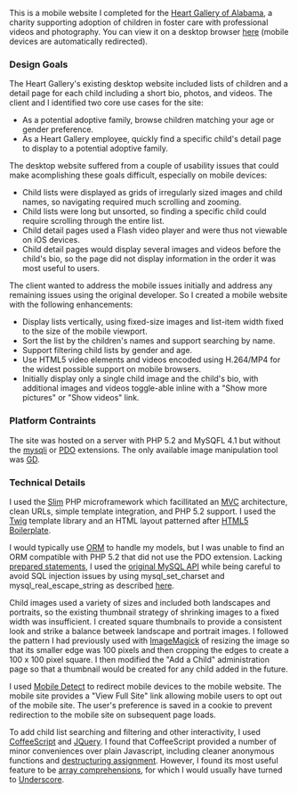 This is a mobile website I completed for the [Heart Gallery of Alabama](http://heartgalleryalabama.com), a charity supporting adoption of children in foster care with professional videos and photography. You can view it on a desktop browser [here](http://heartgalleryalabama.com/mobile/) (mobile devices are automatically redirected).

### Design Goals
The Heart Gallery's existing desktop website included lists of children and a detail page for each child including a short bio, photos, and videos. The client and I identified two core use cases for the site:

* As a potential adoptive family, browse children matching your age or gender preference.
* As a Heart Gallery employee, quickly find a specific child's detail page to display to a potential adoptive family.

The desktop website suffered from a couple of usability issues that could make acomplishing these goals difficult, especially on mobile devices:

* Child lists were displayed as grids of irregularly sized images and child names, so navigating required much scrolling and zooming.
* Child lists were long but unsorted, so finding a specific child could require scrolling through the entire list.
* Child detail pages used a Flash video player and were thus not viewable on iOS devices.
* Child detail pages would display several images and videos before the child's bio, so the page did not display information in the order it was most useful to users.

The client wanted to address the mobile issues initially and address any remaining issues using the original developer. So I created a mobile website with the following enhancements:

* Display lists vertically, using fixed-size images and list-item width fixed to the size of the mobile viewport.
* Sort the list by the children's names and support searching by name.
* Support filtering child lists by gender and age.
* Use HTML5 video elements and videos encoded using H.264/MP4 for the widest possible support on mobile browsers.
* Initially display only a single child image and the child's bio, with additional images and videos toggle-able inline with a "Show more pictures" or "Show videos" link.

### Platform Contraints
The site was hosted on a server with PHP 5.2 and MySQFL 4.1 but without
the [mysqli](http://php.net/manual/en/book.mysqli.php) or [PDO](http://php.net/manual/en/book.pdo.php) extensions. The only available image manipulation tool was [GD](http://php.net/manual/en/book.image.php).

### Technical Details
I used the [Slim](http://www.slimframework.com/) PHP microframework which facillitated an [MVC](http://en.wikipedia.org/wiki/Model%E2%80%93view%E2%80%93controller) architecture, clean URLs, simple template integration, and PHP 5.2 support. I used the [Twig](http://twig.sensiolabs.org/) template library and an HTML layout patterned after [HTML5 Boilerplate](http://html5boilerplate.com/).

I would typically use [ORM](http://en.wikipedia.org/wiki/Object-relational_mapping) to handle my models, but I was unable to find an ORM compatible with PHP 5.2 that did not use the PDO extension. Lacking [prepared statements](http://en.wikipedia.org/wiki/Prepared_statement), I used the [original MySQL API](http://php.net/manual/en/book.mysql.php) while being careful to avoid SQL injection issues by using mysql_set_charset and mysql_real_escape_string as described [here](http://stackoverflow.com/a/12118602).

Child images used a variety of sizes and included both landscapes and portraits, so the existing thumbnail strategy of shrinking images to a fixed width was insufficient. I created square thumbnails to provide a consistent look and strike a balance betweek landscape and portrait images. I followed the pattern I had previously used with [ImageMagick](http://www.imagemagick.org/script/index.php) of resizing the image so that its smaller edge was 100 pixels and then cropping the edges to create a 100 x 100 pixel square. I then modified the "Add a Child" administration page so that a thumbnail would be created for any child added in the future.

I used [Mobile Detect](https://github.com/serbanghita/Mobile-Detect) to redirect mobile devices to the mobile website. The mobile site provides a "View Full Site" link allowing mobile users to opt out of the mobile site. The user's preference is saved in a cookie to prevent redirection to the mobile site on subsequent page loads.

To add child list searching and filtering and other interactivity, I used [CoffeeScript](http://coffeescript.org/) and [JQuery](http://jquery.com/). I found that CoffeeScript provided a number of minor conveniences over plain Javascript, including cleaner anonymous functions and [destructuring assignment](http://coffeescript.org/#destructuring). However, I found its most useful feature to be [array comprehensions](http://coffeescript.org/#loops), for which I would usually have turned to [Underscore](http://underscorejs.org/).
